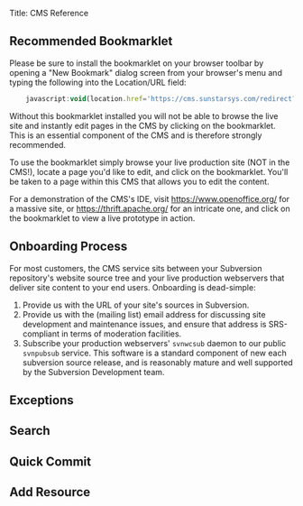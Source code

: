 Title: CMS Reference

## Recommended Bookmarklet

Please be sure to install the bookmarklet on your browser toolbar by opening a "New Bookmark" dialog screen from your browser's menu and typing the following into the Location/URL field:

```javascript
	javascript:void(location.href='https://cms.sunstarsys.com/redirect?uri='+escape(location.href))
```

Without this bookmarklet installed you will not be able to browse the live site and instantly edit pages in the CMS by clicking on the bookmarklet. This is an essential component of the CMS and is therefore strongly recommended.

To use the bookmarklet simply browse your live production site (NOT in the CMS!), locate a page you'd like to edit, and click on the bookmarklet. You'll be taken to a page within this CMS that allows you to edit the content.

For a demonstration of the CMS's IDE, visit <https://www.openoffice.org/> for a massive site, or <https://thrift.apache.org/> for an intricate one, and click on the bookmarklet to view a live prototype in action.

## Onboarding Process

For most customers, the CMS service sits between your Subversion repository's website source tree and your live production webservers that deliver site content to your end users.  Onboarding is dead-simple:

1. Provide us with the URL of your site's sources in Subversion.
2. Provide us with the (mailing list) email address for discussing site development and maintenance issues, and ensure that address is SRS-compliant in terms of moderation facilities.
3. Subscribe your production webservers' `svnwcsub` daemon to our public `svnpubsub` service.  This software is a standard component of new each subversion source release, and is reasonably mature and well supported by the Subversion Development team.

## Exceptions

## Search

## Quick Commit

## Add Resource
